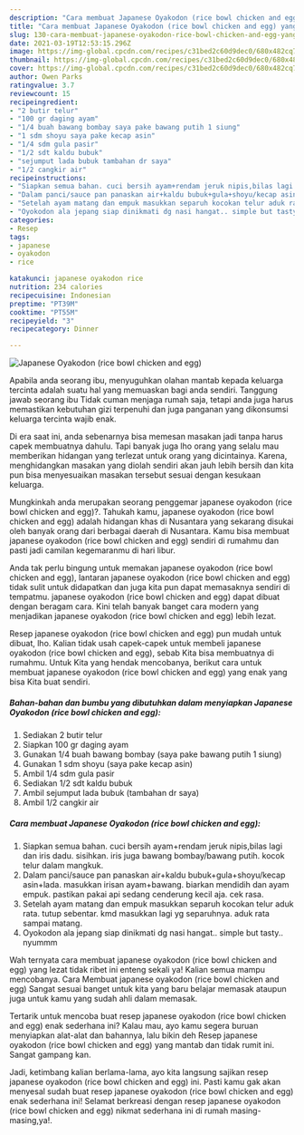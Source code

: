 ```yaml
---
description: "Cara membuat Japanese Oyakodon (rice bowl chicken and egg) yang lezat dan Mudah Dibuat"
title: "Cara membuat Japanese Oyakodon (rice bowl chicken and egg) yang lezat dan Mudah Dibuat"
slug: 130-cara-membuat-japanese-oyakodon-rice-bowl-chicken-and-egg-yang-lezat-dan-mudah-dibuat
date: 2021-03-19T12:53:15.296Z
image: https://img-global.cpcdn.com/recipes/c31bed2c60d9dec0/680x482cq70/japanese-oyakodon-rice-bowl-chicken-and-egg-foto-resep-utama.jpg
thumbnail: https://img-global.cpcdn.com/recipes/c31bed2c60d9dec0/680x482cq70/japanese-oyakodon-rice-bowl-chicken-and-egg-foto-resep-utama.jpg
cover: https://img-global.cpcdn.com/recipes/c31bed2c60d9dec0/680x482cq70/japanese-oyakodon-rice-bowl-chicken-and-egg-foto-resep-utama.jpg
author: Owen Parks
ratingvalue: 3.7
reviewcount: 15
recipeingredient:
- "2 butir telur"
- "100 gr daging ayam"
- "1/4 buah bawang bombay saya pake bawang putih 1 siung"
- "1 sdm shoyu saya pake kecap asin"
- "1/4 sdm gula pasir"
- "1/2 sdt kaldu bubuk"
- "sejumput lada bubuk tambahan dr saya"
- "1/2 cangkir air"
recipeinstructions:
- "Siapkan semua bahan. cuci bersih ayam+rendam jeruk nipis,bilas lagi dan iris dadu. sisihkan. iris juga bawang bombay/bawang putih. kocok telur dalam mangkuk."
- "Dalam panci/sauce pan panaskan air+kaldu bubuk+gula+shoyu/kecap asin+lada. masukkan irisan ayam+bawang. biarkan mendidih dan ayam empuk. pastikan pakai api sedang cenderung kecil aja. cek rasa."
- "Setelah ayam matang dan empuk masukkan separuh kocokan telur aduk rata. tutup sebentar. kmd masukkan lagi yg separuhnya. aduk rata sampai matang."
- "Oyokodon ala jepang siap dinikmati dg nasi hangat.. simple but tasty.. nyummm"
categories:
- Resep
tags:
- japanese
- oyakodon
- rice

katakunci: japanese oyakodon rice 
nutrition: 234 calories
recipecuisine: Indonesian
preptime: "PT39M"
cooktime: "PT55M"
recipeyield: "3"
recipecategory: Dinner

---
```



![Japanese Oyakodon (rice bowl chicken and egg)](https://img-global.cpcdn.com/recipes/c31bed2c60d9dec0/680x482cq70/japanese-oyakodon-rice-bowl-chicken-and-egg-foto-resep-utama.jpg)

Apabila anda seorang ibu, menyuguhkan olahan mantab kepada keluarga tercinta adalah suatu hal yang memuaskan bagi anda sendiri. Tanggung jawab seorang ibu Tidak cuman menjaga rumah saja, tetapi anda juga harus memastikan kebutuhan gizi terpenuhi dan juga panganan yang dikonsumsi keluarga tercinta wajib enak.

Di era  saat ini, anda sebenarnya bisa memesan masakan jadi tanpa harus capek membuatnya dahulu. Tapi banyak juga lho orang yang selalu mau memberikan hidangan yang terlezat untuk orang yang dicintainya. Karena, menghidangkan masakan yang diolah sendiri akan jauh lebih bersih dan kita pun bisa menyesuaikan masakan tersebut sesuai dengan kesukaan keluarga. 



Mungkinkah anda merupakan seorang penggemar japanese oyakodon (rice bowl chicken and egg)?. Tahukah kamu, japanese oyakodon (rice bowl chicken and egg) adalah hidangan khas di Nusantara yang sekarang disukai oleh banyak orang dari berbagai daerah di Nusantara. Kamu bisa membuat japanese oyakodon (rice bowl chicken and egg) sendiri di rumahmu dan pasti jadi camilan kegemaranmu di hari libur.

Anda tak perlu bingung untuk memakan japanese oyakodon (rice bowl chicken and egg), lantaran japanese oyakodon (rice bowl chicken and egg) tidak sulit untuk didapatkan dan juga kita pun dapat memasaknya sendiri di tempatmu. japanese oyakodon (rice bowl chicken and egg) dapat dibuat dengan beragam cara. Kini telah banyak banget cara modern yang menjadikan japanese oyakodon (rice bowl chicken and egg) lebih lezat.

Resep japanese oyakodon (rice bowl chicken and egg) pun mudah untuk dibuat, lho. Kalian tidak usah capek-capek untuk membeli japanese oyakodon (rice bowl chicken and egg), sebab Kita bisa membuatnya di rumahmu. Untuk Kita yang hendak mencobanya, berikut cara untuk membuat japanese oyakodon (rice bowl chicken and egg) yang enak yang bisa Kita buat sendiri.

<!--inarticleads1-->

##### Bahan-bahan dan bumbu yang dibutuhkan dalam menyiapkan Japanese Oyakodon (rice bowl chicken and egg):

1. Sediakan 2 butir telur
1. Siapkan 100 gr daging ayam
1. Gunakan 1/4 buah bawang bombay (saya pake bawang putih 1 siung)
1. Gunakan 1 sdm shoyu (saya pake kecap asin)
1. Ambil 1/4 sdm gula pasir
1. Sediakan 1/2 sdt kaldu bubuk
1. Ambil sejumput lada bubuk (tambahan dr saya)
1. Ambil 1/2 cangkir air




<!--inarticleads2-->

##### Cara membuat Japanese Oyakodon (rice bowl chicken and egg):

1. Siapkan semua bahan. cuci bersih ayam+rendam jeruk nipis,bilas lagi dan iris dadu. sisihkan. iris juga bawang bombay/bawang putih. kocok telur dalam mangkuk.
1. Dalam panci/sauce pan panaskan air+kaldu bubuk+gula+shoyu/kecap asin+lada. masukkan irisan ayam+bawang. biarkan mendidih dan ayam empuk. pastikan pakai api sedang cenderung kecil aja. cek rasa.
1. Setelah ayam matang dan empuk masukkan separuh kocokan telur aduk rata. tutup sebentar. kmd masukkan lagi yg separuhnya. aduk rata sampai matang.
1. Oyokodon ala jepang siap dinikmati dg nasi hangat.. simple but tasty.. nyummm




Wah ternyata cara membuat japanese oyakodon (rice bowl chicken and egg) yang lezat tidak ribet ini enteng sekali ya! Kalian semua mampu mencobanya. Cara Membuat japanese oyakodon (rice bowl chicken and egg) Sangat sesuai banget untuk kita yang baru belajar memasak ataupun juga untuk kamu yang sudah ahli dalam memasak.

Tertarik untuk mencoba buat resep japanese oyakodon (rice bowl chicken and egg) enak sederhana ini? Kalau mau, ayo kamu segera buruan menyiapkan alat-alat dan bahannya, lalu bikin deh Resep japanese oyakodon (rice bowl chicken and egg) yang mantab dan tidak rumit ini. Sangat gampang kan. 

Jadi, ketimbang kalian berlama-lama, ayo kita langsung sajikan resep japanese oyakodon (rice bowl chicken and egg) ini. Pasti kamu gak akan menyesal sudah buat resep japanese oyakodon (rice bowl chicken and egg) enak sederhana ini! Selamat berkreasi dengan resep japanese oyakodon (rice bowl chicken and egg) nikmat sederhana ini di rumah masing-masing,ya!.

